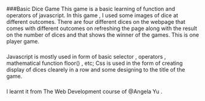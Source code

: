 ###Basic Dice Game
This game is a basic learning of function and operators of javascript.
In this game , I used some images of dice at different outcomes.
There are four different dices on the webpage that comes with different outcomes on refreshing the page along with the result on the number of dices and that shows the winner of the games.
This is one player game.
###
Javascript is mostly used in form of basic selector , operators , mathematical function floor() , etc;
Css is used in the form of creating display of dices clearely in a row and some designing to the title of the game.

###
I learnt it from The Web Development course of @Angela Yu .
